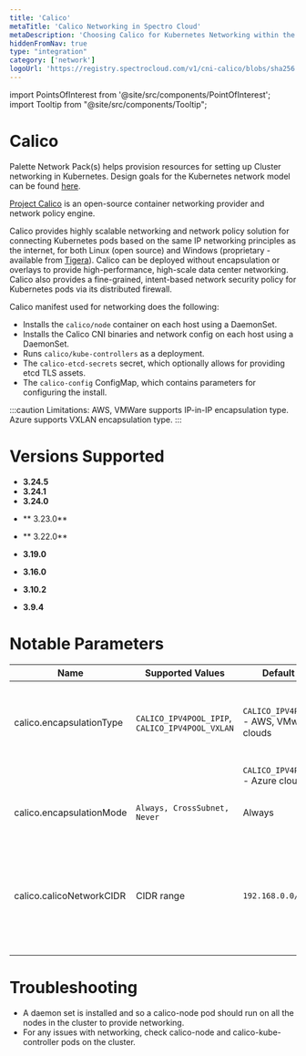 ```yaml
---
title: 'Calico'
metaTitle: 'Calico Networking in Spectro Cloud'
metaDescription: 'Choosing Calico for Kubernetes Networking within the Spectro Cloud console'
hiddenFromNav: true
type: "integration"
category: ['network']
logoUrl: 'https://registry.spectrocloud.com/v1/cni-calico/blobs/sha256:9a08103ccd797857a81b6ce55fa4f84a48bcb2bddfc7a4ff27878819c87e1e30?type=image/png'
---
```





import PointsOfInterest from '@site/src/components/PointOfInterest';
import Tooltip from "@site/src/components/Tooltip";


# Calico

Palette Network Pack(s) helps provision resources for setting up Cluster networking in Kubernetes. Design goals for the Kubernetes network model can be found [here](https://kubernetes.io/docs/concepts/cluster-administration/networking/#the-kubernetes-network-model).

[Project Calico](http://docs.projectcalico.org/) is an open-source container networking provider and network policy engine.

Calico provides highly scalable networking and network policy solution for connecting Kubernetes pods based on the same IP networking principles as the internet, for both Linux (open source) and Windows (proprietary - available from [Tigera](https://www.tigera.io/essentials/)). Calico can be deployed without encapsulation or overlays to provide high-performance, high-scale data center networking. Calico also provides a fine-grained, intent-based network security policy for Kubernetes pods via its distributed firewall.

Calico manifest used for networking does the following:

* Installs the `calico/node` container on each host using a DaemonSet.
* Installs the Calico CNI binaries and network config on each host using a DaemonSet.
* Runs `calico/kube-controllers` as a deployment.
* The `calico-etcd-secrets` secret, which optionally allows for providing etcd TLS assets.
* The `calico-config` ConfigMap, which contains parameters for configuring the install.

:::caution
Limitations:
AWS, VMWare supports IP-in-IP encapsulation type.
Azure supports VXLAN encapsulation type.
:::

# Versions Supported

<Tabs>

<TabItem value="3.24.x" label="3.24.x">

* **3.24.5**
* **3.24.1**
* **3.24.0**

</TabItem>

<TabItem value="3.23.x" label="3.23.x">

* ** 3.23.0**

</TabItem>
<TabItem value="3.22.x" label="3.22.x">

* ** 3.22.0**

</TabItem>

<TabItem value="3.19.x" label="3.19.x">

* **3.19.0**

</TabItem>

<TabItem value="3.16.x" label="3.16.x">

* **3.16.0**

</TabItem>

<TabItem value="3.10.x" label="3.10.x">

* **3.10.2**

</TabItem>

<TabItem value="3.9.x" label="3.9.x">

* **3.9.4**

</TabItem>

</Tabs>

# Notable Parameters

| Name | Supported Values | Default value | Description |
| --- | --- | --- | --- |
| calico.encapsulationType | `CALICO_IPV4POOL_IPIP`, `CALICO_IPV4POOL_VXLAN` | `CALICO_IPV4POOL_IPIP` - AWS, VMware clouds | The encapsulation type to be used for networking (depends on the cloud) |
| | | `CALICO_IPV4POOL_VXLAN` - Azure cloud | |
| calico.encapsulationMode | `Always, CrossSubnet, Never` | Always | The mode to use the IPv4 POOL created at start up |
| calico.calicoNetworkCIDR | CIDR range | `192.168.0.0/16` | CIDR range to be assigned for Pods. This range should match the `podCIDR` range specified in the Kubernetes layer |

# Troubleshooting

* A daemon set is installed and so a calico-node pod should run on all the nodes in the cluster to provide networking.
* For any issues with networking, check calico-node and calico-kube-controller pods on the cluster.
